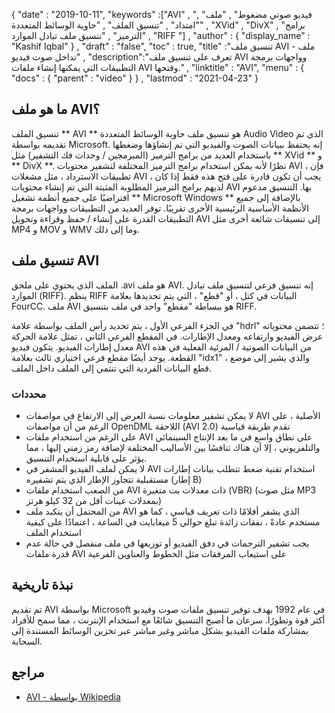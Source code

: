 {
  "date" : "2019-10-11",
  "keywords" :["AVI" , "فيديو صوتي مضغوط" , "ملف" , "امتداد" , "تنسيق الملف" , "حاوية الوسائط المتعددة" , "XVid" , "DivX" , "برامج الترميز" , "تنسيق ملف تبادل الموارد" , "RIFF "] ,
  "author" : {
    "display_name" : "Kashif Iqbal"
} ,
  "draft" : "false",
  "toc" : true,
  "title" :"تنسيق ملف AVI - ملف تداخل صوت فيديو" ,
  "description":"تعرف على تنسيق ملف AVI وواجهات برمجة التطبيقات التي يمكنها إنشاء ملفات AVI وفتحها." ,
  "linktitle" : "AVI",
  "menu" : {
    "docs" : {
      "parent" : "video"
}
} ,
  "lastmod" : "2021-04-23"
}

## ما هو ملف AVI؟ ##

تنسيق الملف ** AVI ** هو تنسيق ملف حاوية الوسائط المتعددة Audio Video الذي تم تقديمه بواسطة Microsoft. إنه يحتفظ ببيانات الصوت والفيديو التي تم إنشاؤها وضغطها باستخدام العديد من برامج الترميز (المبرمجين / وحدات فك التشفير) مثل ** XVid ** و ** DivX **. نظرًا لأنه يمكن استخدام برامج الترميز المختلفة لتشفير محتويات AVI ، فإن تطبيقات الاسترداد ، مثل مشغلات AVI ، يجب أن تكون قادرة على فتح هذه فقط إذا كان لديهم برامج الترميز المطلوبة المثبتة التي تم إنشاء محتويات AVI بها. التنسيق مدعوم افتراضيًا على جميع أنظمة تشغيل ** Microsoft Windows ** بالإضافة إلى جميع الأنظمة الأساسية الرئيسية الأخرى تقريبًا. توفر العديد من التطبيقات وواجهات برمجة التطبيقات القدرة على إنشاء / حفظ وقراءة وتحويل AVI إلى تنسيقات شائعة أخرى مثل MP4 و MOV و WMV وما إلى ذلك.

## تنسيق ملف AVI ##

الملف الذي يحتوي على ملحق .avi هو ملف AVI. إنه تنسيق فرعي لتنسيق ملف تبادل الموارد (RIFF). ينظم RIFF البيانات في كتل ، أو "قطع" ، التي يتم تحديدها بعلامة FourCC. ملف AVI هو ببساطة "مقطع" واحد في ملف بتنسيق RIFF.

في الجزء الفرعي الأول ، يتم تحديد رأس الملف بواسطة علامة "hdrl" ؛ تتضمن محتوياته عرض الفيديو وارتفاعه ومعدل الإطارات. في المقطع الفرعي الثاني ، تمثل علامة الحركة معدل إطارات الفيديو. يتكون فيديو AVI من البيانات الصوتية / المرئية الفعلية في هذه القطعة. يوجد أيضًا مقطع فرعي اختياري ثالث بعلامة "idx1" ، والذي يشير إلى موضع قطع البيانات الفردية التي تنتمي إلى الملف داخل الملف.

### محددات ###

* لا يمكن تشفير معلومات نسبة العرض إلى الارتفاع في مواصفات AVI الأصلية ، على الرغم من أن مواصفات OpenDML اللاحقة (AVI 2.0) تقدم طريقة قياسية
* على الرغم من استخدام ملفات AVI على نطاق واسع في ما بعد الإنتاج السينمائي والتلفزيوني ، إلا أن هناك تنافسًا بين الأساليب المختلفة لإضافة رمز زمني إليها ، مما يؤثر على قابلية استخدام التنسيق.
* لا يمكن لملف الفيديو المشفر في AVI استخدام تقنية ضغط تتطلب بيانات إطارات مستقبلية تتجاوز الإطار الذي يتم تشفيره (إطار B)
* من الصعب استخدام ملفات AVI ذات معدلات بت متغيرة (VBR) (مثل صوت MP3 بمعدلات عينات أقل من 32 كيلو هرتز)
* من المحتمل أن يتكبد ملف AVI الذي يشفر أفلامًا ذات تعريف قياسي ، كما هو مستخدم عادةً ، نفقات زائدة تبلغ حوالي 5 ميغابايت في الساعة ، اعتمادًا على كيفية استخدام الملف
* يجب تشفير الترجمات في دفق الفيديو أو توزيعها في ملف منفصل في حالة عدم قدرة ملفات AVI على استيعاب المرفقات مثل الخطوط والعناوين الفرعية

## نبذة تاريخية ##

تم تقديم AVI بواسطة Microsoft في عام 1992 بهدف توفير تنسيق ملفات صوت وفيديو أكثر قوة وتطورًا. سرعان ما أصبح التنسيق شائعًا مع استخدام الإنترنت ، مما سمح للأفراد بمشاركة ملفات الفيديو بشكل مباشر وغير مباشر عبر تخزين الوسائط المستندة إلى السحابة.

## مراجع ##

* [AVI - بواسطة Wikipedia](https://en.wikipedia.org/wiki/Audio_Video_Interleave)

